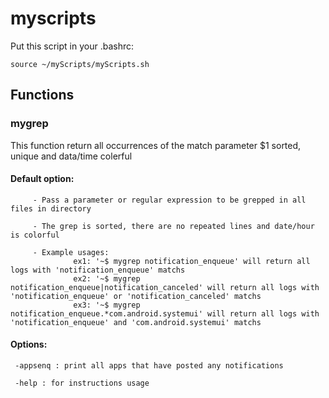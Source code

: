 # myscripts

Put this script in your .bashrc:
```
source ~/myScripts/myScripts.sh
```

## Functions

### mygrep

This function return all occurrences of the match parameter $1 sorted, unique and data/time colerful

#### Default option:

         - Pass a parameter or regular expression to be grepped in all files in directory

         - The grep is sorted, there are no repeated lines and date/hour is colorful

         - Example usages:
                  ex1: '~$ mygrep notification_enqueue' will return all logs with 'notification_enqueue' matchs
                  ex2: '~$ mygrep notification_enqueue|notification_canceled' will return all logs with 'notification_enqueue' or 'notification_canceled' matchs
                  ex3: '~$ mygrep notification_enqueue.*com.android.systemui' will return all logs with 'notification_enqueue' and 'com.android.systemui' matchs

#### Options:

     -appsenq : print all apps that have posted any notifications

     -help : for instructions usage

